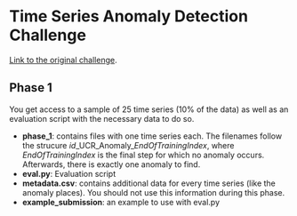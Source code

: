 # Time Series Anomaly Detection Challenge
[Link to the original challenge](https://compete.hexagon-ml.com/practice/competition/39/#description).

## Phase 1
You get access to a sample of 25 time series (10% of the data) as well as an evaluation script with the necessary data to do so.

- **phase_1**: contains files with one time series each. The filenames follow the strucure *id*\_UCR\_Anomaly\_*EndOfTrainingIndex*, where *EndOfTrainingIndex* is the final step for which no anomaly occurs. Afterwards, there is exactly one anomaly to find.
- **eval.py**: Evaluation script
- **metadata.csv**: contains additional data for every time series (like the anomaly places). You should not use this information during this phase.
- **example_submission**: an example to use with eval.py
